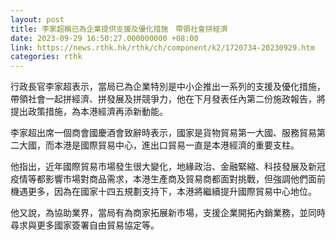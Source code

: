 ```yaml
---
layout: post
title: 李家超稱已為企業提供支援及優化措施　帶領社會拼經濟
date: 2023-09-29 16:50:27.000000000 +08:00
link: https://news.rthk.hk/rthk/ch/component/k2/1720734-20230929.htm
categories: rthk
---
```


行政長官李家超表示，當局已為企業特別是中小企推出一系列的支援及優化措施，帶領社會一起拼經濟、拼發展及拼競爭力，他在下月發表任內第二份施政報告，將提出政策措施，為本港經濟再添新動能。

李家超出席一個商會國慶酒會致辭時表示，國家是貨物貿易第一大國、服務貿易第二大國，而本港是國際貿易中心，進出口貿易一直是本港經濟的重要支柱。

他指出，近年國際貿易市場發生很大變化，地緣政治、金融緊縮、科技發展及新冠疫情等都影響市場對商品需求，本港生產商及貿易商都面對挑戰，但強調他們面前機遇更多，因為在國家十四五規劃支持下，本港將繼續提升國際貿易中心地位。

他又說，為協助業界，當局有為商家拓展新市場，支援企業開拓內銷業務，並同時尋求與更多國家簽署自由貿易協定等。
